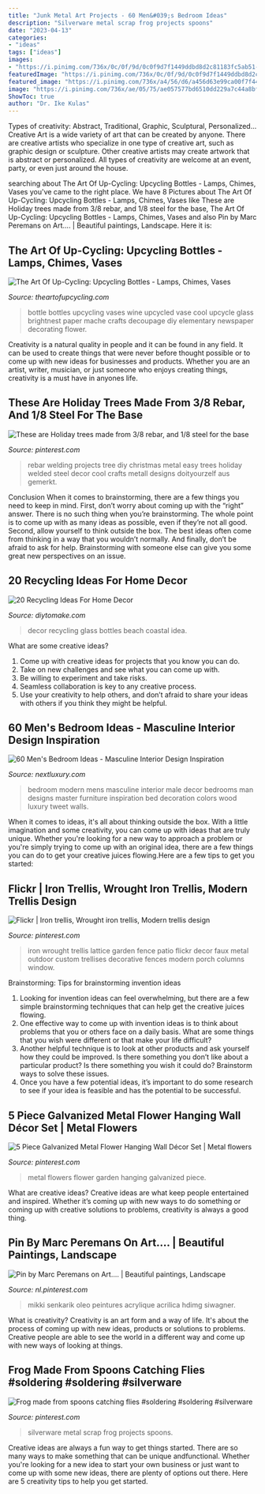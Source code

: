 ```yaml
---
title: "Junk Metal Art Projects - 60 Men&#039;s Bedroom Ideas"
description: "Silverware metal scrap frog projects spoons"
date: "2023-04-13"
categories:
- "ideas"
tags: ["ideas"]
images:
- "https://i.pinimg.com/736x/0c/0f/9d/0c0f9d7f1449ddbd8d2c81183fc5ab51--wrought-iron-trellis-wrought-iron-patio-set.jpg"
featuredImage: "https://i.pinimg.com/736x/0c/0f/9d/0c0f9d7f1449ddbd8d2c81183fc5ab51--wrought-iron-trellis-wrought-iron-patio-set.jpg"
featured_image: "https://i.pinimg.com/736x/a4/56/d6/a456d63e99ca00f7f44b24283f506272.jpg"
image: "https://i.pinimg.com/736x/ae/05/75/ae057577bd6510dd229a7c44a8bfafc4.jpg"
ShowToc: true
author: "Dr. Ike Kulas"
---
```



Types of creativity: Abstract, Traditional, Graphic, Sculptural, Personalized...
Creative Art is a wide variety of art that can be created by anyone. There are creative artists who specialize in one type of creative art, such as graphic design or sculpture. Other creative artists may create artwork that is abstract or personalized. All types of creativity are welcome at an event, party, or even just around the house.

	

		
searching about The Art Of Up-Cycling: Upcycling Bottles - Lamps, Chimes, Vases you've came to the right place. We have 8 Pictures about The Art Of Up-Cycling: Upcycling Bottles - Lamps, Chimes, Vases like These are Holiday trees made from 3/8 rebar, and 1/8 steel for the base, The Art Of Up-Cycling: Upcycling Bottles - Lamps, Chimes, Vases and also Pin by Marc Peremans on Art.... | Beautiful paintings, Landscape. Here it is:
		
    
## The Art Of Up-Cycling: Upcycling Bottles - Lamps, Chimes, Vases

<img loading=lazy src="http://1.bp.blogspot.com/-Mzx0T7T5zpo/Ut7NhufMSbI/AAAAAAAAFGU/40UUWkG1154/s1600/content_Upcycled_Wine_Bottle_Vase.jpg" onerror="this.onerror=null;this.src='https://tse1.mm.bing.net/th?id=OIP.P6LVmzLyckI-5Rh9ah2HwgHaJ4&amp;pid=15.1';" alt="The Art Of Up-Cycling: Upcycling Bottles - Lamps, Chimes, Vases">

_Source: theartofupcycling.com_

>bottle bottles upcycling vases wine upcycled vase cool upcycle glass brightnest paper mache crafts decoupage diy elementary newspaper decorating flower. 

	

Creativity is a natural quality in people and it can be found in any field. It can be used to create things that were never before thought possible or to come up with new ideas for businesses and products. Whether you are an artist, writer, musician, or just someone who enjoys creating things, creativity is a must have in anyones life.

    
## These Are Holiday Trees Made From 3/8 Rebar, And 1/8 Steel For The Base

<img loading=lazy src="https://i.pinimg.com/736x/ae/05/75/ae057577bd6510dd229a7c44a8bfafc4.jpg" onerror="this.onerror=null;this.src='https://tse2.mm.bing.net/th?id=OIP.QmSsrWH0O3SfkzRpQh1hxgHaJ4&amp;pid=15.1';" alt="These are Holiday trees made from 3/8 rebar, and 1/8 steel for the base">

_Source: pinterest.com_

>rebar welding projects tree diy christmas metal easy trees holiday welded steel decor cool crafts metall designs doityourzelf aus gemerkt. 

	

Conclusion
When it comes to brainstorming, there are a few things you need to keep in mind. First, don’t worry about coming up with the “right” answer. There is no such thing when you’re brainstorming. The whole point is to come up with as many ideas as possible, even if they’re not all good. Second, allow yourself to think outside the box. The best ideas often come from thinking in a way that you wouldn’t normally. And finally, don’t be afraid to ask for help. Brainstorming with someone else can give you some great new perspectives on an issue.

    
## 20 Recycling Ideas For Home Decor

<img loading=lazy src="https://www.diytomake.com/wp-content/uploads/2016/03/glass-bottles-bottles-decor-ideas.jpg" onerror="this.onerror=null;this.src='https://tse3.mm.bing.net/th?id=OIP.aeawtpj3z1kYw3stuI-fhQHaJ3&amp;pid=15.1';" alt="20 Recycling Ideas For Home Decor">

_Source: diytomake.com_

>decor recycling glass bottles beach coastal idea. 

	

What are some creative ideas?
1. Come up with creative ideas for projects that you know you can do.
2. Take on new challenges and see what you can come up with. 
3. Be willing to experiment and take risks. 
4. Seamless collaboration is key to any creative process. 
5. Use your creativity to help others, and don’t afraid to share your ideas with others if you think they might be helpful.

    
## 60 Men&#039;s Bedroom Ideas - Masculine Interior Design Inspiration

<img loading=lazy src="http://nextluxury.com/wp-content/uploads/modern-bedroom-ideas-for-men.jpg" onerror="this.onerror=null;this.src='https://tse1.mm.bing.net/th?id=OIP.WlHPbCiGBGbRYbTKaMP8TQHaJ4&amp;pid=15.1';" alt="60 Men&#039;s Bedroom Ideas - Masculine Interior Design Inspiration">

_Source: nextluxury.com_

>bedroom modern mens masculine interior male decor bedrooms man designs master furniture inspiration bed decoration colors wood luxury tweet walls. 

	

When it comes to ideas, it's all about thinking outside the box. With a little imagination and some creativity, you can come up with ideas that are truly unique. Whether you're looking for a new way to approach a problem or you're simply trying to come up with an original idea, there are a few things you can do to get your creative juices flowing.Here are a few tips to get you started:

    
## Flickr | Iron Trellis, Wrought Iron Trellis, Modern Trellis Design

<img loading=lazy src="https://i.pinimg.com/736x/0c/0f/9d/0c0f9d7f1449ddbd8d2c81183fc5ab51--wrought-iron-trellis-wrought-iron-patio-set.jpg" onerror="this.onerror=null;this.src='https://tse2.mm.bing.net/th?id=OIP.yAIrnWVlsawJkieWNNmSWgHaJ3&amp;pid=15.1';" alt="Flickr | Iron trellis, Wrought iron trellis, Modern trellis design">

_Source: pinterest.com_

>iron wrought trellis lattice garden fence patio flickr decor faux metal outdoor custom trellises decorative fences modern porch columns window. 

	

Brainstorming: Tips for brainstorming invention ideas
1. Looking for invention ideas can feel overwhelming, but there are a few simple brainstorming techniques that can help get the creative juices flowing.
2. One effective way to come up with invention ideas is to think about problems that you or others face on a daily basis. What are some things that you wish were different or that make your life difficult?
3. Another helpful technique is to look at other products and ask yourself how they could be improved. Is there something you don’t like about a particular product? Is there something you wish it could do? Brainstorm ways to solve these issues.
4. Once you have a few potential ideas, it’s important to do some research to see if your idea is feasible and has the potential to be successful.

    
## 5 Piece Galvanized Metal Flower Hanging Wall Décor Set | Metal Flowers

<img loading=lazy src="https://i.pinimg.com/736x/bb/f1/b9/bbf1b976a266b53662d4d81d8e1bfc18.jpg" onerror="this.onerror=null;this.src='https://tse4.mm.bing.net/th?id=OIP.19TjHyZYLSlkD4lmrA9bqgHaLH&amp;pid=15.1';" alt="5 Piece Galvanized Metal Flower Hanging Wall Décor Set | Metal flowers">

_Source: pinterest.com_

>metal flowers flower garden hanging galvanized piece. 

	

What are creative ideas?
Creative ideas are what keep people entertained and inspired. Whether it’s coming up with new ways to do something or coming up with creative solutions to problems, creativity is always a good thing.

    
## Pin By Marc Peremans On Art.... | Beautiful Paintings, Landscape

<img loading=lazy src="https://i.pinimg.com/736x/a4/56/d6/a456d63e99ca00f7f44b24283f506272.jpg" onerror="this.onerror=null;this.src='https://tse1.mm.bing.net/th?id=OIP.T9qqE14qYltJAwz7cbh1mgHaKN&amp;pid=15.1';" alt="Pin by Marc Peremans on Art.... | Beautiful paintings, Landscape">

_Source: nl.pinterest.com_

>mikki senkarik oleo peintures acrylique acrilica hdimg siwagner. 

	

What is creativity?
Creativity is an art form and a way of life. It's about the process of coming up with new ideas, products or solutions to problems. Creative people are able to see the world in a different way and come up with new ways of looking at things.

    
## Frog Made From Spoons Catching Flies #soldering #soldering #silverware

<img loading=lazy src="https://i.pinimg.com/736x/07/d5/87/07d587ef7eb644f7fe654e770302a4d2.jpg" onerror="this.onerror=null;this.src='https://tse2.mm.bing.net/th?id=OIP.1rBiLLrGF4imIcG1r-JxfgHaNN&amp;pid=15.1';" alt="Frog made from spoons catching flies #soldering #soldering #silverware">

_Source: pinterest.com_

>silverware metal scrap frog projects spoons. 

	

Creative ideas are always a fun way to get things started. There are so many ways to make something that can be unique andfunctional. Whether you're looking for a new idea to start your own business or just want to come up with some new ideas, there are plenty of options out there. Here are 5 creativity tips to help you get started.

